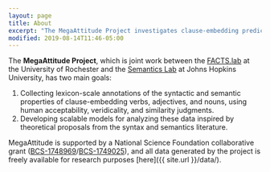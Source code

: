 ```yaml
---
layout: page
title: About
excerpt: "The MegaAttitude Project investigates clause-embedding predicates' semantic properties and syntactic distribution using tools from computational psycholinguistics."
modified: 2019-08-14T11:46-05:00
---
```


The **MegaAttitude Project**, which is joint work between the [FACTS.lab](http://factslab.io) at the University of Rochester and the [Semantics Lab](http://sites.krieger.jhu.edu/rawlins/semantics-lab/) at Johns Hopkins University, has two main goals:

1. Collecting lexicon-scale annotations of the syntactic and semantic properties of clause-embedding verbs, adjectives, and nouns, using human acceptability, veridicality, and similarity judgments.
2. Developing scalable models for analyzing these data inspired by theoretical proposals from the syntax and semantics literature.

MegaAttitude is supported by a National Science Foundation collaborative grant ([BCS-1748969](https://www.nsf.gov/awardsearch/showAward?AWD_ID=1748969&HistoricalAwards=false)/[BCS-1749025](https://www.nsf.gov/awardsearch/showAward?AWD_ID=1749025&HistoricalAwards=false)), and all data generated by the project is freely available for research purposes [here]({{ site.url }}/data/).   